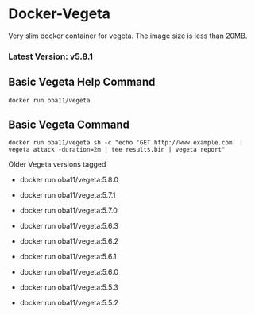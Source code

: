 # Docker-Vegeta

Very slim docker container for vegeta. The image size is less than 20MB.

### Latest Version: v5.8.1

## Basic Vegeta Help Command

  ```
  docker run oba11/vegeta
  ```

## Basic Vegeta Command

  ```
  docker run oba11/vegeta sh -c "echo 'GET http://www.example.com' | vegeta attack -duration=2m | tee results.bin | vegeta report"
  ```

Older Vegeta versions tagged

* docker run oba11/vegeta:5.8.0

* docker run oba11/vegeta:5.7.1

* docker run oba11/vegeta:5.7.0

* docker run oba11/vegeta:5.6.3

* docker run oba11/vegeta:5.6.2

* docker run oba11/vegeta:5.6.1

* docker run oba11/vegeta:5.6.0

* docker run oba11/vegeta:5.5.3

* docker run oba11/vegeta:5.5.2
